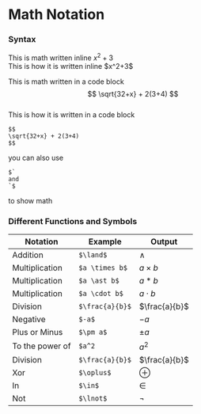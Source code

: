 # Math Notation

### Syntax

This is math written inline $x^2+3$ \
This is how it is written inline \$x^2+3$

This is math written in a code block
$$
\sqrt{32+x} + 2(3+4)
$$\
This is how it is written in a code block
```
$$
\sqrt{32+x} + 2(3+4)
$$
```

you can also use 
```
$`
and 
`$
```
to show math


### Different Functions and Symbols

| Notation       | Example         | Output        |
|----------------|-----------------|---------------|
| Addition       | `$\land$`       | $\land$       |
| Multiplication | `$a \times b$`  | $a \times b$  |
| Multiplication | `$a \ast b$`    | $a \ast b$    |
| Multiplication | `$a \cdot b$`   | $a \cdot b$   |
| Division       | `$\frac{a}{b}$` | $\frac{a}{b}$ |
| Negative       | `$-a$`          | $-a$          |
| Plus or Minus  | `$\pm a$`       | $\pm a$       |
| To the power of | `$a^2` |    $a^2$    |
| Division | `$\frac{a}{b}$` |    $\frac{a}{b}$    |
| Xor | `$\oplus$` |    $\oplus$    |
| In | `$\in$` |    $\in$    |
| Not | `$\lnot$` |    $\lnot$    |
